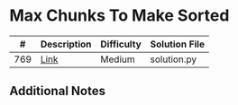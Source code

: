 # Max Chunks To Make Sorted
|#|Description|Difficulty|Solution File|
|-|-|-|-|
|769|[Link](https://leetcode.com/problems/max-chunks-to-make-sorted/)|Medium|solution.py|

## Additional Notes
